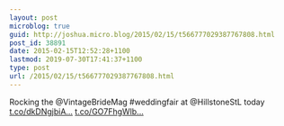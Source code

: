 ```yaml
---
layout: post
microblog: true
guid: http://joshua.micro.blog/2015/02/15/t566777029387767808.html
post_id: 38891
date: 2015-02-15T12:52:28+1100
lastmod: 2019-07-30T17:41:37+1100
type: post
url: /2015/02/15/t566777029387767808.html
---
```

Rocking the @VintageBrideMag #weddingfair at @HillstoneStL today [t.co/dkDNgjbiA...](http://t.co/dkDNgjbiAe) [t.co/GO7FhgWlb...](http://t.co/GO7FhgWlbq)
